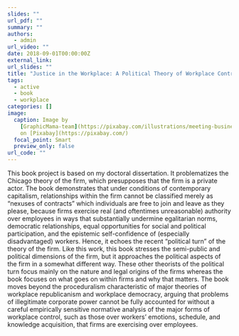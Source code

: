 ```yaml
---
slides: ""
url_pdf: ""
summary: ""
authors:
  - admin
url_video: ""
date: 2018-09-01T00:00:00Z
external_link: 
url_slides: ""
title: "Justice in the Workplace: A Political Theory of Workplace Control "
tags:
  - active
  - book
  - workplace
categories: []
image:
  caption: Image by
    [GraphicMama-team](https://pixabay.com/illustrations/meeting-business-brainstorming-1453895/)
    on [Pixabay](https://pixabay.com/)
  focal_point: Smart
  preview_only: false
url_code: ""
---
```

This book project is based on my doctoral dissertation. It problematizes the Chicago theory of the firm, which presupposes that the firm is a private actor. The book demonstrates that under conditions of contemporary capitalism, relationships within the firm cannot be classified merely as “nexuses of contracts” which individuals are free to join and leave as they please, because firms exercise real (and oftentimes unreasonable) authority over employees in ways that substantially undermine egalitarian norms, democratic relationships, equal opportunities for social and political participation, and the epistemic self-confidence of (especially disadvantaged) workers. Hence, it echoes the recent “political turn” of the theory of the firm. Like this work, this book stresses the semi-public and political dimensions of the firm, but it approaches the political aspects of the firm in a somewhat different way. These other theorists of the political turn focus mainly on the nature and legal origins of the firms whereas the book focuses on what goes on within firms and why that matters. The book moves beyond the proceduralism characteristic of major theories of workplace republicanism and workplace democracy, arguing that problems of illegitimate corporate power cannot be fully accounted for without a careful empirically sensitive normative analysis of the major forms of workplace control, such as those over workers’ emotions, schedule, and knowledge acquisition, that firms are exercising over employees.
